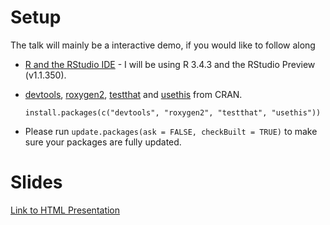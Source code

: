 # Setup

The talk will mainly be a interactive demo, if you would like to follow along

- [R and the RStudio IDE](http://happygitwithr.com/install-r-rstudio.html) - I will be using R 3.4.3 and the RStudio Preview (v1.1.350).
- [devtools](https://cran.r-project.org/package=devtools), [roxygen2](https://cran.r-project.org/package=roxygen2), [testthat](https://cran.r-project.org/package=testthat) and [usethis](https://cran.r-project.org/package=usethis) from CRAN.

    `install.packages(c("devtools", "roxygen2", "testthat", "usethis"))`

- Please run `update.packages(ask = FALSE, checkBuilt = TRUE)` to make sure your packages are fully updated.

# Slides

[Link to HTML Presentation](https://rawgit.com/jimhester/presentations/master/2018_02_03-You-can-make-a-package-in-20-minutes/2018_02_03-rstudio_conf-You_can_make_a_package_in_20_minutes.html)
